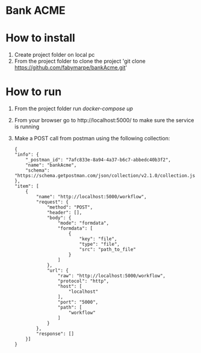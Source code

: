 # Bank ACME

# How to install
1. Create project folder on local pc
2. From the project folder to clone the project 'git clone https://github.com/fabymarpe/bankAcme.git'

# How to run
1. From the project folder run _docker-compose up_
2. From your browser go to http://localhost:5000/ to make sure the service is running
3. Make a POST call from postman using the following collection:

    ```
   {
	"info": {
		"_postman_id": "7afc833e-8a94-4a37-b6c7-abbedc40b3f2",
		"name": "bankAcme",
		"schema": "https://schema.getpostman.com/json/collection/v2.1.0/collection.json"
	},
	"item": [
		{
			"name": "http://localhost:5000/workflow",
			"request": {
				"method": "POST",
				"header": [],
				"body": {
					"mode": "formdata",
					"formdata": [
						{
							"key": "file",
							"type": "file",
							"src": "path_to_file"
						}
					]
				},
				"url": {
					"raw": "http://localhost:5000/workflow",
					"protocol": "http",
					"host": [
						"localhost"
					],
					"port": "5000",
					"path": [
						"workflow"
					]
				}
			},
			"response": []
        }]
   }
    
